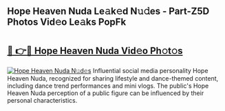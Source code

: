 ## Hope Heaven Nuda Le𝚊k𝚎d N𝚞𝚍es - Part-Z5D Photos Vid𝚎o Le𝚊ks PopFk

# <h2><a href="http://fbdio6b.evod.top/?m=Hope+Heaven+Nuda">🔗 👉🔴 Hope Heaven Nuda Vid𝚎o Ph𝚘t𝚘s</a></h2>

[![Hope Heaven Nuda N𝚞d𝚎s](https://i.imgur.com/8V9OHl7.gif)](http://fbdio6b.evod.top/?m=Hope+Heaven+Nuda)
Influential social media personality Hope Heaven Nuda, recognized for sharing lifestyle and dance-themed content, including dance trend performances and mini vlogs. The public's Hope Heaven Nuda perception of a public figure can be influenced by their personal characteristics. 
